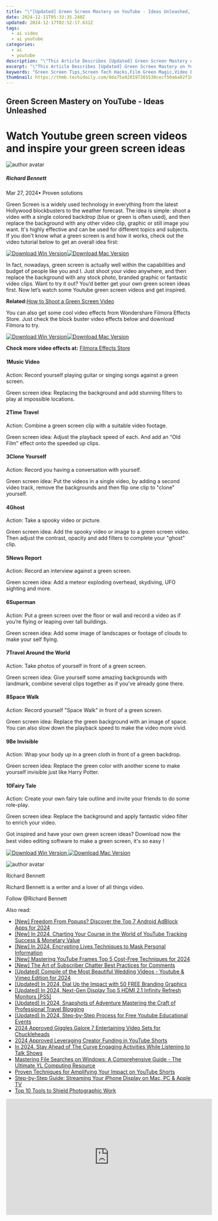 ```yaml
---
title: "\"[Updated] Green Screen Mastery on YouTube - Ideas Unleashed, In 2024\""
date: 2024-12-11T05:33:35.240Z
updated: 2024-12-17T02:52:17.631Z
tags:
  - ai video
  - ai youtube
categories:
  - ai
  - youtube
description: "\"This Article Describes [Updated] Green Screen Mastery on YouTube - Ideas Unleashed, In 2024\""
excerpt: "\"This Article Describes [Updated] Green Screen Mastery on YouTube - Ideas Unleashed, In 2024\""
keywords: "Green Screen Tips,Screen Tech Hacks,Film Green Magic,Video Production Tricks,Cinematic Techniques,Pro Filmmaking Skills,Editing Mastery Guide"
thumbnail: https://thmb.techidaily.com/8da75a920197365538cecf50a6a02f169af5b1bab79994ca4fd6fd7629b24545.jpg
---
```


## Green Screen Mastery on YouTube - Ideas Unleashed

# Watch Youtube green screen videos and inspire your green screen ideas

![author avatar](https://images.wondershare.com/filmora/article-images/richard-bennett.jpg)

##### Richard Bennett

 Mar 27, 2024• Proven solutions

Green Screen is a widely used technology in everything from the latest Hollywood blockbusters to the weather forecast. The idea is simple: shoot a video with a single colored backdrop (blue or green is often used), and then replace the background with any other video clip, graphic or still image you want. It's highly effective and can be used for different topics and subjects. If you don't know what a green screen is and how it works, check out the video tutorial below to get an overall idea first:

[![Download Win Version](https://images.wondershare.com/filmora/guide/download-btn-win.jpg)](https://tools.techidaily.com/wondershare/filmora/download/)[![Download Mac Version](https://images.wondershare.com/filmora/guide/download-btn-mac.jpg)](https://tools.techidaily.com/wondershare/filmora/download/)

In fact, nowadays, green screen is actually well within the capabilities and budget of people like you and I. Just shoot your video anywhere, and then replace the background with any stock photo, branded graphic or fantastic video clips. Want to try it out? You’d better get your own green screen ideas first. Now let’s watch some Youtube green screen videos and get inspired.

**Related:**[How to Shoot a Green Screen Video](https://tools.techidaily.com/wondershare/filmora/download/)

You can also get some cool video effects from Wondershare Filmora Effects Store. Just check the block buster video effects below and download Filmora to try.

[![Download Win Version](https://images.wondershare.com/filmora/guide/download-btn-win.jpg)](https://tools.techidaily.com/wondershare/filmora/download/)[![Download Mac Version](https://images.wondershare.com/filmora/guide/download-btn-mac.jpg)](https://tools.techidaily.com/wondershare/filmora/download/)

**Check more video effects at:** [Filmora Effects Store](https://tools.techidaily.com/wondershare/filmora/download/)

#### 1Music Video

Action: Record yourself playing guitar or singing songs against a green screen.

Green screen idea: Replacing the background and add stunning filters to play at impossible locations.

#### 2Time Travel

Action: Combine a green screen clip with a suitable video footage.

Green screen idea: Adjust the playback speed of each. And add an “Old Film” effect onto the speeded up clips.

#### 3Clone Yourself

Action: Record you having a conversation with yourself.

Green screen idea: Put the videos in a single video, by adding a second video track, remove the backgrounds and then flip one clip to "clone" yourself.

#### 4Ghost

Action: Take a spooky video or picture.

Green screen idea: Add the spooky video or image to a green screen video. Then adjust the contrast, opacity and add filters to complete your "ghost" clip.

#### 5News Report

Action: Record an interview against a green screen.

Green screen idea: Add a meteor exploding overhead, skydiving, UFO sighting and more.

#### 6Superman

Action: Put a green screen over the floor or wall and record a video as if you’re flying or leaping over tall buildings.

Green screen idea: Add some image of landscapes or footage of clouds to make your self flying.

#### 7Travel Around the World

Action: Take photos of yourself in front of a green screen.

Green screen idea: Give yourself some amazing backgrounds with landmark, combine several clips together as if you've already gone there.

#### 8Space Walk

Action: Record yourself "Space Walk" in front of a green screen.

Green screen idea: Replace the green background with an image of space. You can also slow down the playback speed to make the video more vivid.

#### 9Be Invisible

Action: Wrap your body up in a green cloth in front of a green backdrop.

Green screen idea: Replace the green color with another scene to make yourself invisible just like Harry Potter.

#### 10Fairy Tale

Action: Create your own fairy tale outline and invite your friends to do some role-play.

Green screen idea: Replace the background and apply fantastic video filter to enrich your video.

Got inspired and have your own green screen ideas? Download now the best video editing software to make a green screen, it's so easy！

[![Download Win Version](https://images.wondershare.com/filmora/guide/download-btn-win.jpg) ](https://tools.techidaily.com/wondershare/filmora/download/) [![Download Mac Version](https://images.wondershare.com/filmora/guide/download-btn-mac.jpg) ](https://tools.techidaily.com/wondershare/filmora/download/)

![author avatar](https://images.wondershare.com/filmora/article-images/richard-bennett.jpg)

Richard Bennett

Richard Bennett is a writer and a lover of all things video.

Follow @Richard Bennett

<ins class="adsbygoogle"
     style="display:block"
     data-ad-format="autorelaxed"
     data-ad-client="ca-pub-7571918770474297"
     data-ad-slot="1223367746"></ins>

<ins class="adsbygoogle"
     style="display:block"
     data-ad-client="ca-pub-7571918770474297"
     data-ad-slot="8358498916"
     data-ad-format="auto"
     data-full-width-responsive="true"></ins>

<span class="atpl-alsoreadstyle">Also read:</span>
<div><ul>
<li><a href="https://eaxpv-info.techidaily.com/new-freedom-from-popups-discover-the-top-7-android-adblock-apps-for-2024/"><u>[New] Freedom From Popups? Discover the Top 7 Android AdBlock Apps for 2024</u></a></li>
<li><a href="https://youtube-webster.techidaily.com/n-2024-charting-your-course-in-the-world-of-youtube-tracking-success-and-monetary-value/"><u>[New] In 2024, Charting Your Course in the World of YouTube Tracking Success & Monetary Value</u></a></li>
<li><a href="https://remote-screen-capture.techidaily.com/new-in-2024-encrypting-lives-techniques-to-mask-personal-information/"><u>[New] In 2024, Encrypting Lives Techniques to Mask Personal Information</u></a></li>
<li><a href="https://youtube-webster.techidaily.com/astering-youtube-frames-top-5-cost-free-techniques-for-2024/"><u>[New] Mastering YouTube Frames Top 5 Cost-Free Techniques for 2024</u></a></li>
<li><a href="https://some-skills.techidaily.com/new-the-art-of-subscriber-chatter-best-practices-for-comments/"><u>[New] The Art of Subscriber Chatter Best Practices for Comments</u></a></li>
<li><a href="https://facebook-video-footage.techidaily.com/updated-compile-of-the-most-beautiful-wedding-videos-youtube-and-vimeo-edition-for-2024/"><u>[Updated] Compile of the Most Beautiful Wedding Videos - Youtube & Vimeo Edition for 2024</u></a></li>
<li><a href="https://youtube-webster.techidaily.com/ed-in-2024-dial-up-the-impact-with-50-free-branding-graphics/"><u>[Updated] In 2024, Dial Up the Impact with 50 FREE Branding Graphics</u></a></li>
<li><a href="https://screen-sharing-recording.techidaily.com/updated-in-2024-next-gen-display-top-5-hdmi-21-infinity-refresh-monitors-ps5/"><u>[Updated] In 2024, Next-Gen Display Top 5 HDMI 2.1 Infinity Refresh Monitors [PS5]</u></a></li>
<li><a href="https://youtube-webster.techidaily.com/ed-in-2024-snapshots-of-adventure-mastering-the-craft-of-professional-travel-blogging/"><u>[Updated] In 2024, Snapshots of Adventure Mastering the Craft of Professional Travel Blogging</u></a></li>
<li><a href="https://youtube-webster.techidaily.com/ed-in-2024-step-by-step-process-for-free-youtube-educational-events/"><u>[Updated] In 2024, Step-by-Step Process for Free Youtube Educational Events</u></a></li>
<li><a href="https://youtube-webster.techidaily.com/approved-giggles-galore-7-entertaining-video-sets-for-chuckleheads/"><u>2024 Approved Giggles Galore 7 Entertaining Video Sets for Chuckleheads</u></a></li>
<li><a href="https://youtube-webster.techidaily.com/approved-leveraging-creator-funding-in-youtube-shorts/"><u>2024 Approved Leveraging Creator Funding in YouTube Shorts</u></a></li>
<li><a href="https://fox-http.techidaily.com/in-2024-stay-ahead-of-the-curve-engaging-activities-while-listening-to-talk-shows/"><u>In 2024, Stay Ahead of The Curve Engaging Activities While Listening to Talk Shows</u></a></li>
<li><a href="https://win-outstanding.techidaily.com/mastering-file-searches-on-windows-a-comprehensive-guide-the-ultimate-yl-computing-resource/"><u>Mastering File Searches on Windows: A Comprehensive Guide - The Ultimate YL Computing Resource</u></a></li>
<li><a href="https://youtube-webster.techidaily.com/n-techniques-for-amplifying-your-impact-on-youtube-shorts/"><u>Proven Techniques for Amplifying Your Impact on YouTube Shorts</u></a></li>
<li><a href="https://media-tips.techidaily.com/step-by-step-guide-streaming-your-iphone-display-on-mac-pc-and-apple-tv/"><u>Step-by-Step Guide: Streaming Your iPhone Display on Mac, PC & Apple TV</u></a></li>
<li><a href="https://fox-links.techidaily.com/top-10-tools-to-shield-photographic-work/"><u>Top 10 Tools to Shield Photographic Work</u></a></li>
</ul></div>

<!-- affiliate ads begin -->
<iframe width="560" height="315" src="https://www.youtube.com/embed/0Kr7Dpw0HuM?si=05wWDXdPgmC-oBBE" title="YouTube video player" frameborder="0" allow="accelerometer; autoplay; clipboard-write; encrypted-media; gyroscope; picture-in-picture; web-share" referrerpolicy="strict-origin-when-cross-origin" allowfullscreen></iframe>
<!-- affiliate ads end -->

